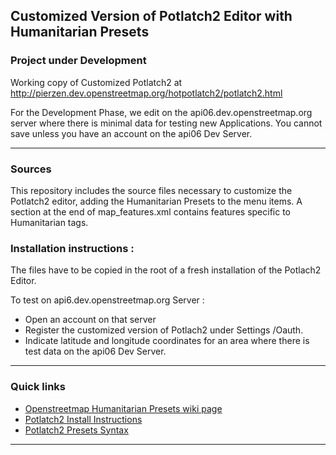 <html>
<head>
<meta charset='utf-8'>
</head>
<body>
<h2>Customized Version of Potlatch2 Editor with Humanitarian Presets</h2>
<h3>Project under Development</h3>
<p>Working copy of Customized Potlatch2 at <a href="http://pierzen.dev.openstreetmap.org/hotpotlatch2/potlatch2.html">http://pierzen.dev.openstreetmap.org/hotpotlatch2/potlatch2.html</a>
</p>
<p>For the Development Phase, we edit on the api06.dev.openstreetmap.org
server where there is minimal data for testing new Applications.
You cannot save unless you have an account on the api06 Dev Server.</p> 

<hr />
<h3>Sources</h3>
<p> 
This repository includes the source files necessary to customize the
Potlatch2 editor, adding the Humanitarian Presets to the menu items.
A section at the end of map_features.xml contains features specific to
Humanitarian tags.</p> 

<h3>Installation instructions :</h3> 
<p>The files have to be copied in the root of a fresh installation
of the Potlach2 Editor.</p> 

<p>To test on api6.dev.openstreetmap.org Server :</p> 
<ul>
<li>Open an account on that server</li>
<li>Register the customized version of Potlach2 under Settings /Oauth.</li>
<li>Indicate latitude and longitude coordinates for an area where there
  is test data on the api06 Dev Server. </li>
</ul>  
<hr />
<h3>Quick links</h3>
<ul>
<li><a href="http://wiki.openstreetmap.org/wiki/Humanitarian_OSM_Tags">Openstreetmap Humanitarian Presets wiki page</a></li>
<li><a href="http://wiki.openstreetmap.org/wiki/Potlatch_2/Deploying_Potlatch_2">Potlatch2 Install Instructions</a></li>
<li><a href="http://wiki.openstreetmap.org/wiki/Potlatch_2/Developer_Documentation/Map_Features">Potlatch2 Presets Syntax</a></li>
</ul>
<hr></hr>
</body>
</html>

